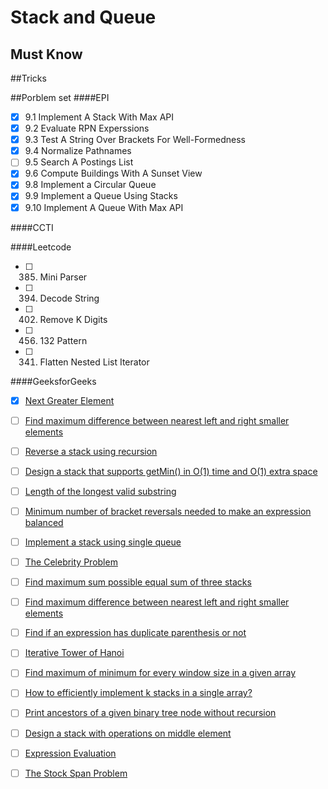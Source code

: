 # Stack and Queue

## Must Know

##Tricks

##Porblem set
####EPI
- [x] 9.1 Implement A Stack With Max API
- [x] 9.2 Evaluate RPN Experssions
- [x] 9.3 Test A String Over Brackets For Well-Formedness
- [x] 9.4 Normalize Pathnames
- [ ] 9.5 Search A Postings List
- [x] 9.6 Compute Buildings With A Sunset View
- [x] 9.8 Implement a Circular Queue
- [x] 9.9 Implement a Queue Using Stacks
- [x] 9.10 Implement A Queue With Max API

####CCTI

####Leetcode
- [ ] 385. Mini Parser
- [ ] 394. Decode String
- [ ] 402. Remove K Digits
- [ ] 456. 132 Pattern
- [ ] 341. Flatten Nested List Iterator

####GeeksforGeeks
- [x] [Next Greater Element](http://www.geeksforgeeks.org/next-greater-element/)
- [ ] [Find maximum difference between nearest left and right smaller elements](http://www.geeksforgeeks.org/find-maximum-difference-between-nearest-left-and-right-smaller-elements/)
- [ ] [Reverse a stack using recursion](http://www.geeksforgeeks.org/reverse-a-stack-using-recursion/)
- [ ] [Design a stack that supports getMin() in O(1) time and O(1) extra space](http://www.geeksforgeeks.org/design-a-stack-that-supports-getmin-in-o1-time-and-o1-extra-space/)
- [ ] [Length of the longest valid substring](http://www.geeksforgeeks.org/length-of-the-longest-valid-substring/)
- [ ] [Minimum number of bracket reversals needed to make an expression balanced](http://www.geeksforgeeks.org/minimum-number-of-bracket-reversals-needed-to-make-an-expression-balanced/)
- [ ] [Implement a stack using single queue](http://www.geeksforgeeks.org/implement-a-stack-using-single-queue/)
- [ ] [The Celebrity Problem](http://www.geeksforgeeks.org/the-celebrity-problem/)
- [ ] [Find maximum sum possible equal sum of three stacks](http://www.geeksforgeeks.org/find-maximum-sum-possible-equal-sum-three-stacks/)
- [ ] [Find maximum difference between nearest left and right smaller elements](http://www.geeksforgeeks.org/find-maximum-difference-between-nearest-left-and-right-smaller-elements/)
- [ ] [Find if an expression has duplicate parenthesis or not](http://www.geeksforgeeks.org/find-expression-duplicate-parenthesis-not/)
- [ ] [Iterative Tower of Hanoi](http://www.geeksforgeeks.org/iterative-tower-of-hanoi/)
- [ ] [Find maximum of minimum for every window size in a given array](http://www.geeksforgeeks.org/find-the-maximum-of-minimums-for-every-window-size-in-a-given-array/)
- [ ] [How to efficiently implement k stacks in a single array?](http://www.geeksforgeeks.org/efficiently-implement-k-stacks-single-array/)
- [ ] [Print ancestors of a given binary tree node without recursion](http://www.geeksforgeeks.org/print-ancestors-of-a-given-binary-tree-node-without-recursion/)
- [ ] [Design a stack with operations on middle element](http://www.geeksforgeeks.org/design-a-stack-with-find-middle-operation/)
- [ ] [Expression Evaluation](http://www.geeksforgeeks.org/expression-evaluation/)
- [ ] [The Stock Span Problem](http://www.geeksforgeeks.org/the-stock-span-problem/)

